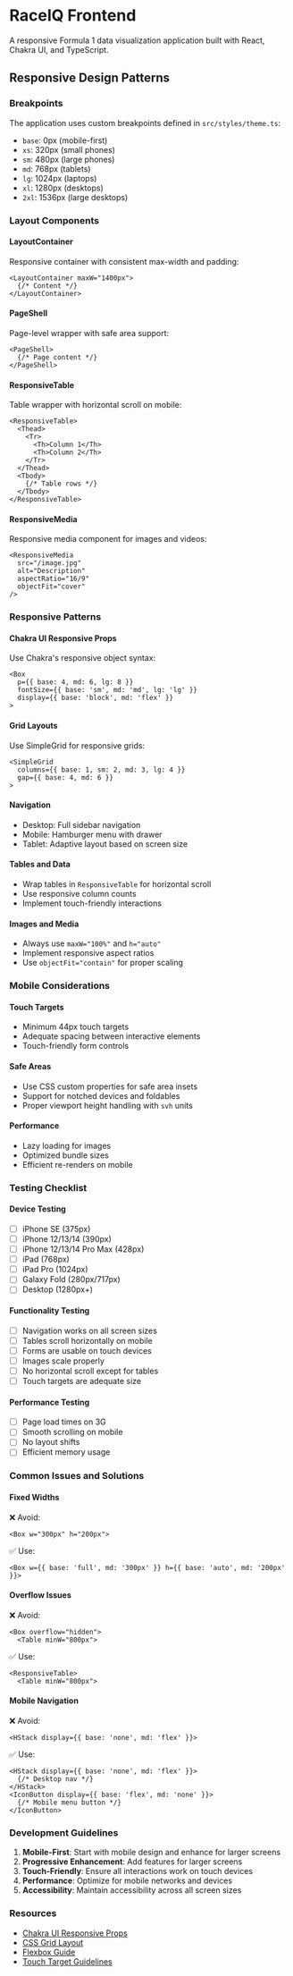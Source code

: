 # RaceIQ Frontend

A responsive Formula 1 data visualization application built with React, Chakra UI, and TypeScript.

## Responsive Design Patterns

### Breakpoints
The application uses custom breakpoints defined in `src/styles/theme.ts`:
- `base`: 0px (mobile-first)
- `xs`: 320px (small phones)
- `sm`: 480px (large phones)
- `md`: 768px (tablets)
- `lg`: 1024px (laptops)
- `xl`: 1280px (desktops)
- `2xl`: 1536px (large desktops)

### Layout Components

#### LayoutContainer
Responsive container with consistent max-width and padding:
```tsx
<LayoutContainer maxW="1400px">
  {/* Content */}
</LayoutContainer>
```

#### PageShell
Page-level wrapper with safe area support:
```tsx
<PageShell>
  {/* Page content */}
</PageShell>
```

#### ResponsiveTable
Table wrapper with horizontal scroll on mobile:
```tsx
<ResponsiveTable>
  <Thead>
    <Tr>
      <Th>Column 1</Th>
      <Th>Column 2</Th>
    </Tr>
  </Thead>
  <Tbody>
    {/* Table rows */}
  </Tbody>
</ResponsiveTable>
```

#### ResponsiveMedia
Responsive media component for images and videos:
```tsx
<ResponsiveMedia 
  src="/image.jpg" 
  alt="Description"
  aspectRatio="16/9"
  objectFit="cover"
/>
```

### Responsive Patterns

#### Chakra UI Responsive Props
Use Chakra's responsive object syntax:
```tsx
<Box
  p={{ base: 4, md: 6, lg: 8 }}
  fontSize={{ base: 'sm', md: 'md', lg: 'lg' }}
  display={{ base: 'block', md: 'flex' }}
>
```

#### Grid Layouts
Use SimpleGrid for responsive grids:
```tsx
<SimpleGrid 
  columns={{ base: 1, sm: 2, md: 3, lg: 4 }} 
  gap={{ base: 4, md: 6 }}
>
```

#### Navigation
- Desktop: Full sidebar navigation
- Mobile: Hamburger menu with drawer
- Tablet: Adaptive layout based on screen size

#### Tables and Data
- Wrap tables in `ResponsiveTable` for horizontal scroll
- Use responsive column counts
- Implement touch-friendly interactions

#### Images and Media
- Always use `maxW="100%"` and `h="auto"`
- Implement responsive aspect ratios
- Use `objectFit="contain"` for proper scaling

### Mobile Considerations

#### Touch Targets
- Minimum 44px touch targets
- Adequate spacing between interactive elements
- Touch-friendly form controls

#### Safe Areas
- Use CSS custom properties for safe area insets
- Support for notched devices and foldables
- Proper viewport height handling with `svh` units

#### Performance
- Lazy loading for images
- Optimized bundle sizes
- Efficient re-renders on mobile

### Testing Checklist

#### Device Testing
- [ ] iPhone SE (375px)
- [ ] iPhone 12/13/14 (390px)
- [ ] iPhone 12/13/14 Pro Max (428px)
- [ ] iPad (768px)
- [ ] iPad Pro (1024px)
- [ ] Galaxy Fold (280px/717px)
- [ ] Desktop (1280px+)

#### Functionality Testing
- [ ] Navigation works on all screen sizes
- [ ] Tables scroll horizontally on mobile
- [ ] Forms are usable on touch devices
- [ ] Images scale properly
- [ ] No horizontal scroll except for tables
- [ ] Touch targets are adequate size

#### Performance Testing
- [ ] Page load times on 3G
- [ ] Smooth scrolling on mobile
- [ ] No layout shifts
- [ ] Efficient memory usage

### Common Issues and Solutions

#### Fixed Widths
❌ Avoid:
```tsx
<Box w="300px" h="200px">
```

✅ Use:
```tsx
<Box w={{ base: 'full', md: '300px' }} h={{ base: 'auto', md: '200px' }}>
```

#### Overflow Issues
❌ Avoid:
```tsx
<Box overflow="hidden">
  <Table minW="800px">
```

✅ Use:
```tsx
<ResponsiveTable>
  <Table minW="800px">
```

#### Mobile Navigation
❌ Avoid:
```tsx
<HStack display={{ base: 'none', md: 'flex' }}>
```

✅ Use:
```tsx
<HStack display={{ base: 'none', md: 'flex' }}>
  {/* Desktop nav */}
</HStack>
<IconButton display={{ base: 'flex', md: 'none' }}>
  {/* Mobile menu button */}
</IconButton>
```

### Development Guidelines

1. **Mobile-First**: Start with mobile design and enhance for larger screens
2. **Progressive Enhancement**: Add features for larger screens
3. **Touch-Friendly**: Ensure all interactions work on touch devices
4. **Performance**: Optimize for mobile networks and devices
5. **Accessibility**: Maintain accessibility across all screen sizes

### Resources

- [Chakra UI Responsive Props](https://chakra-ui.com/docs/styled-system/responsive-styles)
- [CSS Grid Layout](https://developer.mozilla.org/en-US/docs/Web/CSS/CSS_Grid_Layout)
- [Flexbox Guide](https://css-tricks.com/snippets/css/a-guide-to-flexbox/)
- [Touch Target Guidelines](https://web.dev/accessible-tap-targets/)